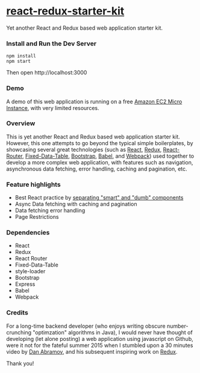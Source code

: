 # [react-redux-starter-kit](https://github.com/cloudmu/react-redux-starter-kit)

Yet another React and Redux based web application starter kit.
### Install and Run the Dev Server

```
npm install
npm start
```
Then open http://localhost:3000

### Demo
A demo of this web application is running on a free [Amazon EC2 Micro Instance](http://ec2-52-89-200-19.us-west-2.compute.amazonaws.com/), with very limited resources.

### Overview

This is yet another React and Redux based web application starter kit. However, this one attempts to go beyond the typical simple boilerplates, by showcasing several great technologies (such as [React](https://github.com/facebook/react), [Redux](https://github.com/gaearon/redux), [React-Router](https://github.com/rackt/react-router), [Fixed-Data-Table](https://github.com/facebook/fixed-data-table), [Bootstrap](https://github.com/twbs/bootstrap), [Babel](http://babeljs.io), and [Webpack](http://webpack.github.io)) used together to develop a more complex web application, with features such as navigation, asynchronous data fetching, error handling, caching and pagination, etc.

### Feature highlights

* Best React practice by [separating "smart" and "dumb" components](https://medium.com/@dan_abramov/smart-and-dumb-components-7ca2f9a7c7d0)
* Async Data fetching with caching and pagination
* Data fetching error handling
* Page Restrictions

### Dependencies

* React
* Redux
* React Router
* Fixed-Data-Table
* style-loader
* Bootstrap
* Express
* Babel
* Webpack

### Credits

For a long-time backend developer (who enjoys writing obscure number-crunching "optimzation" algorithms in Java), I would never have thought of developing (let alone posting) a web application using javascript on Github, were it not for the fateful summer 2015 when I stumbled upon a 30 minutes video by [Dan Abramov](https://www.youtube.com/watch?v=xsSnOQynTHs), and his subsequent inspiring work on [Redux](https://github.com/rackt/redux).

Thank you! 
